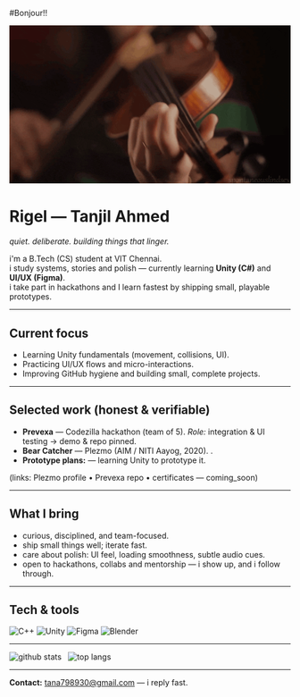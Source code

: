 #Bonjour!!
<p align="center">
  <img src="Violin GIF.gif" alt="violin notes" width="820"/>
</p>

# Rigel — Tanjil Ahmed  
*quiet. deliberate. building things that linger.*

i'm a B.Tech (CS) student at VIT Chennai.  
i study systems, stories and polish — currently learning **Unity (C#)** and **UI/UX (Figma)**.  
i take part in hackathons and I learn fastest by shipping small, playable prototypes.

---

## Current focus
- Learning Unity fundamentals (movement, collisions, UI).  
- Practicing UI/UX flows and micro-interactions.  
- Improving GitHub hygiene and building small, complete projects.

---

## Selected work (honest & verifiable)
- **Prevexa** — Codezilla hackathon (team of 5). *Role:* integration & UI testing → demo & repo pinned.  
- **Bear Catcher** — Plezmo (AIM / NITI Aayog, 2020). .  
- **Prototype plans:** — learning Unity to prototype it.

(links: Plezmo profile • Prevexa repo • certificates — coming_soon)

---

## What I bring
- curious, disciplined, and team-focused.  
- ship small things well; iterate fast.  
- care about polish: UI feel, loading smoothness, subtle audio cues.  
- open to hackathons, collabs and mentorship — i show up, and i follow through.

---

## Tech & tools  
![C++](https://img.shields.io/badge/C++-00599C?style=flat-square) 
![Unity](https://img.shields.io/badge/Unity-100000?style=flat-square) 
![Figma](https://img.shields.io/badge/Figma-F24E1E?style=flat-square) 
![Blender](https://img.shields.io/badge/Blender-F5792A?style=flat-square)

---

<p align="left">
  <img src="https://github-readme-stats.vercel.app/api?username=rigelshaw&show_icons=true&theme=tokyonight" alt="github stats"/>
  &nbsp;
  <img src="https://github-readme-stats.vercel.app/api/top-langs/?username=rigelshaw&layout=compact&theme=tokyonight" alt="top langs"/>
</p>

---

**Contact:** [tana798930@gmail.com](mailto:tana798930@gmail.com) — i reply fast.

<!--
**rigelshaw/rigelshaw** is a ✨ _special_ ✨ repository because its `README.md` (this file) appears on your GitHub profile.

Here are some ideas to get you started:

- 🔭 I’m currently working on ...
- 🌱 I’m currently learning ...
- 👯 I’m looking to collaborate on ...
- 🤔 I’m looking for help with ...
- 💬 Ask me about ...
- 📫 How to reach me: ...
- 😄 Pronouns: ...
- ⚡ Fun fact: ...
-->
